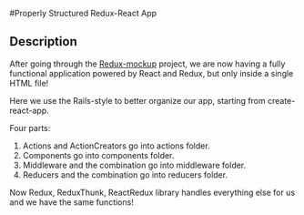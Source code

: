 #Properly Structured Redux-React App

## Description

After going through the [Redux-mockup](https://github.com/wangtjwork/Redux-mockup) project, we are now having a fully functional application powered by React and Redux, but only inside a single HTML file!

Here we use the Rails-style to better organize our app, starting from create-react-app.

Four parts:
1. Actions and ActionCreators go into actions folder.
2. Components go into components folder.
3. Middleware and the combination go into middleware folder.
4. Reducers and the combination go into reducers folder.

Now Redux, ReduxThunk, ReactRedux library handles everything else for us and we have the same functions!
